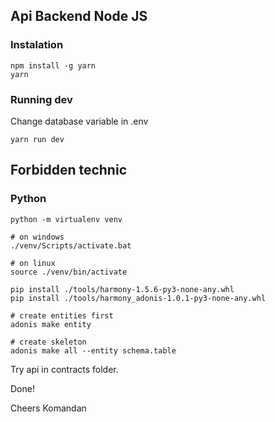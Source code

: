 ## Api Backend Node JS

### Instalation
```
npm install -g yarn
yarn
```

### Running dev
Change database variable in .env

```
yarn run dev

```

## Forbidden technic


### Python

```
python -m virtualenv venv

# on windows
./venv/Scripts/activate.bat

# on linux
source ./venv/bin/activate

pip install ./tools/harmony-1.5.6-py3-none-any.whl
pip install ./tools/harmony_adonis-1.0.1-py3-none-any.whl

```

```
# create entities first
adonis make entity

# create skeleton
adonis make all --entity schema.table

```

Try api in contracts folder.

Done!


Cheers
Komandan